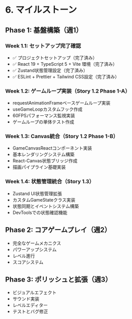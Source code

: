 # 6. マイルストーン

## Phase 1: 基盤構築（週1）

### Week 1.1: セットアップ完了確認
- ✅ プロジェクトセットアップ（完了済み）
- ✅ React 19 + TypeScript 5 + Vite 環境（完了済み）
- ✅ Zustand状態管理設定（完了済み）
- ✅ ESLint + Prettier + Tailwind CSS設定（完了済み）

### Week 1.2: ゲームループ実装（Story 1.2 Phase 1-A）
- requestAnimationFrameベースゲームループ実装
- useGameLoopカスタムフック作成
- 60FPSパフォーマンス監視実装
- ゲームループの単体テスト作成

### Week 1.3: Canvas統合（Story 1.2 Phase 1-B）
- GameCanvasReactコンポーネント実装
- 基本レンダリングシステム構築
- React-Canvas状態ブリッジ作成
- 描画パイプライン基礎実装

### Week 1.4: 状態管理統合（Story 1.3）
- Zustand UI状態管理拡張
- カスタムGameStateクラス実装
- 状態同期とイベントシステム構築
- DevToolsでの状態確認機能

## Phase 2: コアゲームプレイ（週2）
- 完全なゲームメカニクス
- パワーアップシステム
- レベル進行
- スコアシステム

## Phase 3: ポリッシュと拡張（週3）
- ビジュアルエフェクト
- サウンド実装
- レベルエディター
- テストとバグ修正
